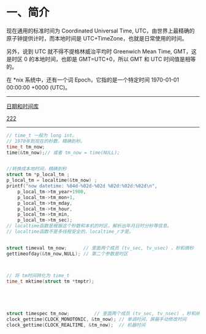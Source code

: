 # 一、简介

现在通用的标准时间为 Coordinated Universal Time, UTC，由世界上最精确的原子钟提供计时，而本地时间是 UTC+TimeZone，也就是日常使用的时间。

另外，说到 UTC 就不得不提格林威治平均时 Greenwich Mean Time, GMT，这是时区 0 的本地时间，也即是 GMT=UTC+0，所以 GMT 和 UTC 时间值是相等的。

在 *nix 系统中，还有一个词 Epoch，它指的是一个特定时间 1970-01-01 00:00:00 +0000 (UTC)。


----------------

[日期和时间库](https://www.zhihu.com/question/407012589/answer/2618402230)

[222](https://www.zhihu.com/question/21045190/answer/2013345266)


--------------

```c
// time_t 一般为 long int。
// 1970年到现在的秒数，精确到秒。
time_t tm_now;
time(&tm_now);// 或者 tm_now = time(NULL);


//转换成本地时间，精确到秒
struct tm *p_local_tm ;
p_local_tm = localtime(&tm_now) ;
printf("now datetime: %04d-%02d-%02d %02d:%02d:%02d\n",
    p_local_tm->tm_year+1900, 
    p_local_tm->tm_mon+1, 
    p_local_tm->tm_mday, 
    p_local_tm->tm_hour, 
    p_local_tm->tm_min, 
    p_local_tm->tm_sec);
// localtime函数是根据这个秒数和本机的时区，解析出年月日时分秒等信息。
// localtime函数不是多线程安全的，localtime_r才是。


struct timeval tm_now;      // 里面两个成员 (tv_sec, tv_usec) ，秒和微秒
gettimeofday(&tm_now,NULL); // 第二个参数是时区



// 将 tm时间转化为 time_t
time_t mktime(struct tm *tmptr);





struct timespec tm_now;         // 里面两个成员 (tv_sec, tv_nsec) ，秒和纳秒
clock_gettime(CLOCK_MONOTONIC, &tm_now); // 单调时间，屏蔽手动修改时间
clock_gettime(CLOCK_REALTIME, &tm_now);  // 机器时间
```